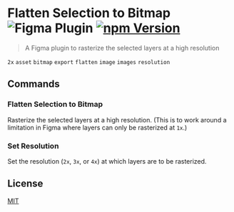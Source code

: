 # Flatten Selection to Bitmap ![Figma Plugin](https://img.shields.io/badge/figma-Flatten%20Selection%20to%20Bitmap-yellow?cacheSeconds=1800) [![npm Version](https://img.shields.io/npm/v/figma-flatten-selection-to-bitmap?cacheSeconds=1800)](https://www.npmjs.com/package/figma-flatten-selection-to-bitmap)

> A Figma plugin to rasterize the selected layers at a high resolution

`2x` `asset` `bitmap` `export` `flatten` `image` `images` `resolution`

## Commands

### Flatten Selection to Bitmap

Rasterize the selected layers at a high resolution. (This is to work around a limitation in Figma where layers can only be rasterized at `1x`.)

### Set Resolution

Set the resolution (`2x`, `3x`, or `4x`) at which layers are to be rasterized.

## License

[MIT](/LICENSE.md)

